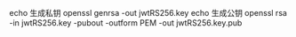 echo 生成私钥
openssl genrsa -out jwtRS256.key
echo 生成公钥
openssl rsa -in jwtRS256.key -pubout -outform PEM -out jwtRS256.key.pub